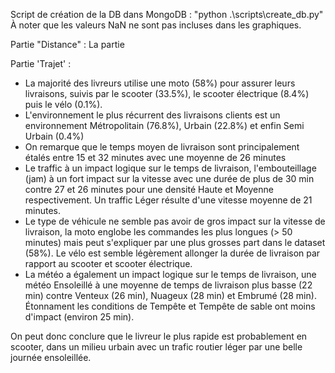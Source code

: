 Script de création de la DB dans MongoDB : "python .\scripts\create_db.py"
À noter que les valeurs NaN ne sont pas incluses dans les graphiques.


Partie "Distance" :
La partie 

Partie 'Trajet' :
 - La majorité des livreurs utilise une moto (58%) pour assurer leurs livraisons, suivis par le scooter (33.5%), le scooter électrique (8.4%) puis le vélo (0.1%).
 - L'environnement le plus récurrent des livraisons clients est un environnement Métropolitain (76.8%), Urbain (22.8%) et enfin Semi Urbain (0.4%)
 - On remarque que le temps moyen de livraison sont principalement étalés entre 15 et 32 minutes avec une moyenne de 26 minutes
 - Le traffic à un impact logique sur le temps de livraison, l'embouteillage (jam) à un fort impact sur la vitesse avec une durée de plus de 30 min contre 27 et 26 minutes pour une densité Haute et Moyenne respectivement. Un traffic Léger résulte d'une vitesse moyenne de 21 minutes.
 - Le type de véhicule ne semble pas avoir de gros impact sur la vitesse de livraison, la moto englobe les commandes les plus longues (> 50 minutes) mais peut s'expliquer par une plus grosses part dans le dataset (58%). Le vélo est semble légèrement allonger la durée de livraison par rapport au scooter et scooter électrique.
 - La météo a également un impact logique sur le temps de livraison, une météo Ensoleillé à une moyenne de temps de livraison plus basse (22 min) contre Venteux (26 min), Nuageux (28 min) et Embrumé (28 min). Étonnament les conditions de Tempête et Tempête de sable ont moins d'impact (environ 25 min).

On peut donc conclure que le livreur le plus rapide est probablement en scooter, dans un milieu urbain avec un trafic routier léger par une belle journée ensoleillée.
